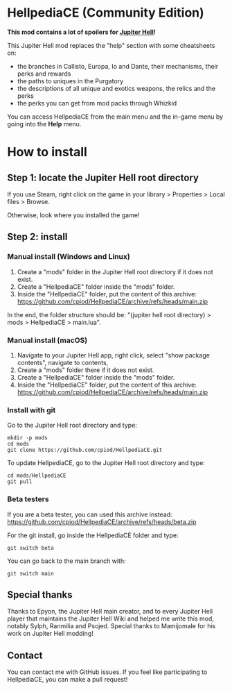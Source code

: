 # HellpediaCE (Community Edition)

**This mod contains a lot of spoilers for [Jupiter Hell](https://store.steampowered.com/app/811320/Jupiter_Hell/)!**

This Jupiter Hell mod replaces the "help" section with some cheatsheets on:
- the branches in Callisto, Europa, Io and Dante, their mechanisms, their perks and rewards
- the paths to uniques in the Purgatory
- the descriptions of all unique and exotics weapons, the relics and the perks
- the perks you can get from mod packs through Whizkid

You can access HellpediaCE from the main menu and the in-game menu by going into the **Help** menu.

# How to install

## Step 1: locate the Jupiter Hell root directory

If you use Steam, right click on the game in your library > Properties > Local files > Browse.

Otherwise, look where you installed the game!

## Step 2: install

### Manual install (Windows and Linux)

1. Create a "mods" folder in the Jupiter Hell root directory if it does not exist.
2. Create a "HellpediaCE" folder inside the "mods" folder.
3. Inside the "HellpediaCE" folder, put the content of this archive: https://github.com/cpiod/HellpediaCE/archive/refs/heads/main.zip

In the end, the folder structure should be: "(jupiter hell root directory) > mods > HellpediaCE > main.lua".

### Manual install (macOS)

1. Navigate to your Jupiter Hell app, right click, select "show package contents", navigate to contents,
2. Create a "mods" folder there if it does not exist.
2. Create a "HellpediaCE" folder inside the "mods" folder.
3. Inside the "HellpediaCE" folder, put the content of this archive: https://github.com/cpiod/HellpediaCE/archive/refs/heads/main.zip

### Install with git

Go to the Jupiter Hell root directory and type:

    mkdir -p mods
    cd mods
    git clone https://github.com/cpiod/HellpediaCE.git

To update HellpediaCE, go to the Jupiter Hell root directory and type:

    cd mods/HellpediaCE
    git pull

### Beta testers

If you are a beta tester, you can used this archive instead: https://github.com/cpiod/HellpediaCE/archive/refs/heads/beta.zip

For the git install, go inside the HellpediaCE folder and type:

    git switch beta

You can go back to the main branch with:

    git switch main

## Special thanks

Thanks to Epyon, the Jupiter Hell main creator, and to every Jupiter Hell player that maintains the Jupiter Hell Wiki and helped me write this mod, notably Sylph, Ranmilia and Psojed. Special thanks to Mamijomale for his work on Jupiter Hell modding!

## Contact

You can contact me with GitHub issues. If you feel like participating to HellpediaCE, you can make a pull request!
